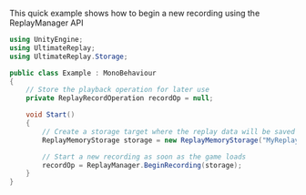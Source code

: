 
This quick example shows how to begin a new recording using the ReplayManager API

```cs
using UnityEngine;
using UltimateReplay;
using UltimateReplay.Storage;

public class Example : MonoBehaviour
{
	// Store the playback operation for later use
	private ReplayRecordOperation recordOp = null;

	void Start()
	{
		// Create a storage target where the replay data will be saved
		ReplayMemoryStorage storage = new ReplayMemoryStorage("MyReplay");

		// Start a new recording as soon as the game loads
		recordOp = ReplayManager.BeginRecording(storage);
	}
}
```
